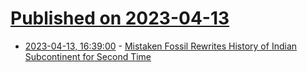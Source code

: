 # [Published on 2023-04-13](index.md)

* [2023-04-13, 16:39:00](https://soylentnews.org/article.pl?sid=23/04/12/1759259&from=rss) - [Mistaken Fossil Rewrites History of Indian Subcontinent for Second Time](https://soylentnews.org/article.pl?sid=23/04/12/1759259&from=rss)
